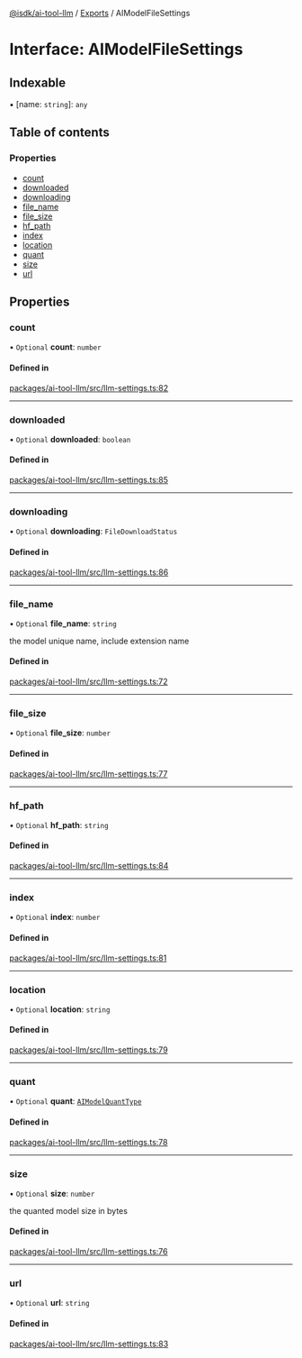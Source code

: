 [@isdk/ai-tool-llm](../README.md) / [Exports](../modules.md) / AIModelFileSettings

# Interface: AIModelFileSettings

## Indexable

▪ [name: `string`]: `any`

## Table of contents

### Properties

- [count](AIModelFileSettings.md#count)
- [downloaded](AIModelFileSettings.md#downloaded)
- [downloading](AIModelFileSettings.md#downloading)
- [file\_name](AIModelFileSettings.md#file_name)
- [file\_size](AIModelFileSettings.md#file_size)
- [hf\_path](AIModelFileSettings.md#hf_path)
- [index](AIModelFileSettings.md#index)
- [location](AIModelFileSettings.md#location)
- [quant](AIModelFileSettings.md#quant)
- [size](AIModelFileSettings.md#size)
- [url](AIModelFileSettings.md#url)

## Properties

### count

• `Optional` **count**: `number`

#### Defined in

[packages/ai-tool-llm/src/llm-settings.ts:82](https://github.com/isdk/ai-tool-llm.js/blob/3f5b7587d36e42fec20e053d3cf13eddc9014435/src/llm-settings.ts#L82)

___

### downloaded

• `Optional` **downloaded**: `boolean`

#### Defined in

[packages/ai-tool-llm/src/llm-settings.ts:85](https://github.com/isdk/ai-tool-llm.js/blob/3f5b7587d36e42fec20e053d3cf13eddc9014435/src/llm-settings.ts#L85)

___

### downloading

• `Optional` **downloading**: `FileDownloadStatus`

#### Defined in

[packages/ai-tool-llm/src/llm-settings.ts:86](https://github.com/isdk/ai-tool-llm.js/blob/3f5b7587d36e42fec20e053d3cf13eddc9014435/src/llm-settings.ts#L86)

___

### file\_name

• `Optional` **file\_name**: `string`

the model unique name, include extension name

#### Defined in

[packages/ai-tool-llm/src/llm-settings.ts:72](https://github.com/isdk/ai-tool-llm.js/blob/3f5b7587d36e42fec20e053d3cf13eddc9014435/src/llm-settings.ts#L72)

___

### file\_size

• `Optional` **file\_size**: `number`

#### Defined in

[packages/ai-tool-llm/src/llm-settings.ts:77](https://github.com/isdk/ai-tool-llm.js/blob/3f5b7587d36e42fec20e053d3cf13eddc9014435/src/llm-settings.ts#L77)

___

### hf\_path

• `Optional` **hf\_path**: `string`

#### Defined in

[packages/ai-tool-llm/src/llm-settings.ts:84](https://github.com/isdk/ai-tool-llm.js/blob/3f5b7587d36e42fec20e053d3cf13eddc9014435/src/llm-settings.ts#L84)

___

### index

• `Optional` **index**: `number`

#### Defined in

[packages/ai-tool-llm/src/llm-settings.ts:81](https://github.com/isdk/ai-tool-llm.js/blob/3f5b7587d36e42fec20e053d3cf13eddc9014435/src/llm-settings.ts#L81)

___

### location

• `Optional` **location**: `string`

#### Defined in

[packages/ai-tool-llm/src/llm-settings.ts:79](https://github.com/isdk/ai-tool-llm.js/blob/3f5b7587d36e42fec20e053d3cf13eddc9014435/src/llm-settings.ts#L79)

___

### quant

• `Optional` **quant**: [`AIModelQuantType`](../enums/AIModelQuantType.md)

#### Defined in

[packages/ai-tool-llm/src/llm-settings.ts:78](https://github.com/isdk/ai-tool-llm.js/blob/3f5b7587d36e42fec20e053d3cf13eddc9014435/src/llm-settings.ts#L78)

___

### size

• `Optional` **size**: `number`

the quanted model size in bytes

#### Defined in

[packages/ai-tool-llm/src/llm-settings.ts:76](https://github.com/isdk/ai-tool-llm.js/blob/3f5b7587d36e42fec20e053d3cf13eddc9014435/src/llm-settings.ts#L76)

___

### url

• `Optional` **url**: `string`

#### Defined in

[packages/ai-tool-llm/src/llm-settings.ts:83](https://github.com/isdk/ai-tool-llm.js/blob/3f5b7587d36e42fec20e053d3cf13eddc9014435/src/llm-settings.ts#L83)

